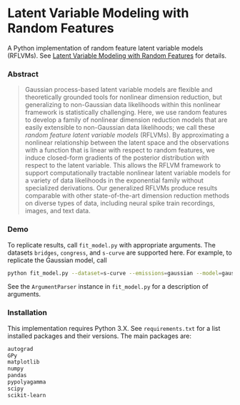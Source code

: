 # Latent Variable Modeling with Random Features

A Python implementation of random feature latent variable models (RFLVMs). See [Latent Variable Modeling with Random Features](https://arxiv.org/abs/2006.11145) for details.

### Abstract

> Gaussian process-based latent variable models are flexible and theoretically grounded tools for nonlinear dimension reduction, but generalizing to non-Gaussian data likelihoods within this nonlinear framework is statistically challenging. Here, we use random features to develop a family of nonlinear dimension reduction models that are easily extensible to non-Gaussian data likelihoods; we call these _random feature latent variable models_ (RFLVMs). By approximating a nonlinear relationship between the latent space and the observations with a function that is linear with respect to random features, we induce closed-form gradients of the posterior distribution with respect to the latent variable. This allows the RFLVM framework to support computationally tractable nonlinear latent variable models for a variety of data likelihoods in the exponential family without specialized derivations. Our generalized RFLVMs produce results comparable with other state-of-the-art dimension reduction methods on diverse types of data, including neural spike train recordings, images, and text data.

### Demo

To replicate results, call `fit_model.py` with appropriate arguments. The datasets `bridges`, `congress`, and `s-curve` are supported here. For example, to replicate the Gaussian model, call

```bash
python fit_model.py --dataset=s-curve --emissions=gaussian --model=gaussian
```

See the `ArgumentParser` instance in `fit_model.py` for a description of arguments.

### Installation

This implementation requires Python 3.X. See `requirements.txt` for a list installed packages and their versions. The main packages are:

```bash
autograd
GPy
matplotlib
numpy
pandas
pypolyagamma
scipy
scikit-learn
```
